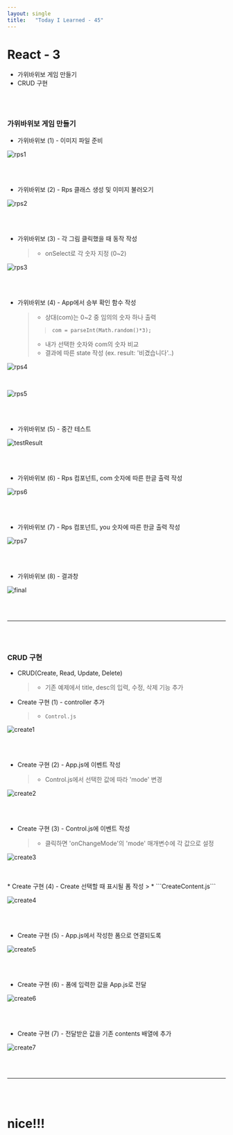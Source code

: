 ```yaml
---
layout: single
title:   "Today I Learned - 45"
---
```


# React - 3
  * 가위바위보 게임 만들기
  * CRUD 구현

<br>
<br>

### 가위바위보 게임 만들기
  * 가위바위보 (1) - 이미지 파일 준비
 
![rps1](https://rightmemory1999.github.io/images/data0616/rps1.png)

<br>
<br>

  * 가위바위보 (2) - Rps 클래스 생성 및 이미지 불러오기

![rps2](https://rightmemory1999.github.io/images/data0616/rps2.png)

<br>
<br>

  * 가위바위보 (3) - 각 그림 클릭했을 때 동작 작성
    > * onSelect로 각 숫자 지정 (0~2) <br>

![rps3](https://rightmemory1999.github.io/images/data0616/rps3.png)

<br>
<br>

  * 가위바위보 (4) - App에서 승부 확인 함수 작성
    > * 상대(com)는 0~2 중 임의의 숫자 하나 출력
    >> ```com = parseInt(Math.random()*3);```
    > * 내가 선택한 숫자와 com의 숫자 비교
    > * 결과에 따른 state 작성 (ex. result: '비겼습니다'..) <br>

![rps4](https://rightmemory1999.github.io/images/data0616/rps4.png)

<br>

![rps5](https://rightmemory1999.github.io/images/data0616/rps5.png)

<br>
<br>

  * 가위바위보 (5) - 중간 테스트

![testResult](https://rightmemory1999.github.io/images/data0616/testResult.png)

<br>
<br>

  * 가위바위보 (6) - Rps 컴포넌트,  com 숫자에 따른 한글 출력 작성

![rps6](https://rightmemory1999.github.io/images/data0616/rps6.png)

<br>
<br>

  * 가위바위보 (7) - Rps 컴포넌트,  you 숫자에 따른 한글 출력 작성

![rps7](https://rightmemory1999.github.io/images/data0616/rps7.png)

<br>
<br>

  * 가위바위보 (8) - 결과창

![final](https://rightmemory1999.github.io/images/data0616/final.png)

<br>
<br>

* * *

<br>
<br>

### CRUD 구현
  * CRUD(Create, Read, Update, Delete)
    > * 기존 예제에서 title, desc의 입력, 수정, 삭제 기능 추가

  * Create 구현 (1) - controller 추가
    > * ```Control.js``` <br>

![create1](https://rightmemory1999.github.io/images/data0616/create1.png)

<br>
<br>

  * Create 구현 (2) - App.js에 이벤트 작성
    > * Control.js에서 선택한 값에 따라 'mode' 변경 <br>

![create2](https://rightmemory1999.github.io/images/data0616/create2.png)

<br>
<br>

  * Create 구현 (3) - Control.js에 이벤트 작성
    > * 클릭하면 'onChangeMode'의 'mode' 매개변수에 각 값으로 설정 <br>

![create3](https://rightmemory1999.github.io/images/data0616/create3.png)

<br>
<br>
  * Create 구현 (4) - Create 선택할 때 표시될 폼 작성
    > * ```CreateContent.js``` <br>

![create4](https://rightmemory1999.github.io/images/data0616/create4.png)

<br>
<br>

  * Create 구현 (5) - App.js에서 작성한 폼으로 연결되도록

![create5](https://rightmemory1999.github.io/images/data0616/create5.png)

<br>
<br>

  * Create 구현 (6) - 폼에 입력한 값을 App.js로 전달

![create6](https://rightmemory1999.github.io/images/data0616/create6.png)

<br>
<br>

  * Create 구현 (7) - 전달받은 값을 기존 contents 배열에 추가

![create7](https://rightmemory1999.github.io/images/data0616/create7.png)

<br>
<br>

* * *

<br>
<br>

# nice!!!
